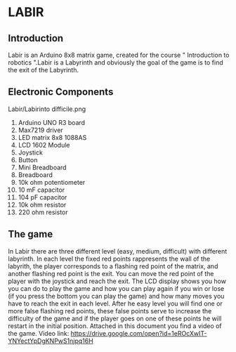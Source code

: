 # LABIR

## Introduction 
Labir is an Arduino 8x8 matrix game, created for the course " Introduction to robotics ".Labir is a Labyrinth and obviously the goal of the game is to find the exit of the Labyrinth. 

## Electronic Components 
Labir/Labirinto difficile.png
      
1. Arduino UNO R3 board
2. Max7219 driver
3. LED matrix 8x8 1088AS
4. LCD 1602 Module
5. Joystick
6. Button
7. Mini Breadboard
8. Breadboard
9. 10k ohm potentiometer
10. 10 mF capacitor
11. 104 pF capacitor
12. 10k ohm resistor
13. 220 ohm resistor

## The game
In Labir there are three different level (easy, medium, difficult) with different labyrinth. In each level the fixed red points rappresents the wall of the labyrith, the player corresponds to a flashing red point of the matrix, and another flashing red point is the exit. You can move the red point of the player with the joystick and reach the exit. The LCD display shows you how you can do to play the game and how you can play again if you win or lose (if you press the bottom you can play the game) and how many moves you have to reach the exit in each level. After he easy level you will find one or more false flashing red points, these false points serve to increase the difficulty of the game and if the player goes on one of these points he will restart in the initial position. Attached in this document you find a video of the game. 
Video link:
https://drive.google.com/open?id=1eROcXwIT-YNYectYpDgKNPwS1njpq16H
